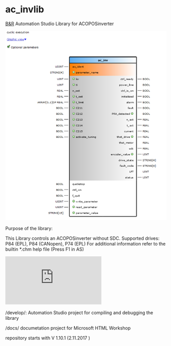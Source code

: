 # ac_invlib
[B&amp;R](https://www.br-automation.com) Automation Studio Library for ACOPOSinverter

![ac_inv()](https://github.com/hilch/ac_invlib/blob/master/Screenshot1.PNG)


Purpose of the library:

This Library controls an ACOPOSinverter without SDC. Supported drives: P84 (EPL), P84 (CANopen), P74 (EPL) 
For additional information refer to the builtin *.chm help file (Press F1 in AS)

![Online-help](https://github.com/hilch/ac_invlib/tree/master/develop/Logical/Libraries/ac_invlib/Help/Libac_invlib.chm)

/develop/:
Automation Studio project for compiling and debugging the library

/docs/
documetation project for Microsoft HTML Workshop



repository starts with V 1.10.1 (2.11.2017 )


